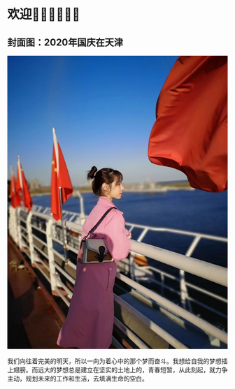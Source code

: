 # 欢迎👏🏻👏🏻👏🏻

## 封面图：2020年国庆在天津
![img.png](./img.png)

我们向往着完美的明天，所以一向为着心中的那个梦而奋斗。我想给自我的梦想插上翅膀。而远大的梦想总是建立在坚实的土地上的，青春短暂，从此刻起，就力争主动，规划未来的工作和生活，去填满生命的空白。
